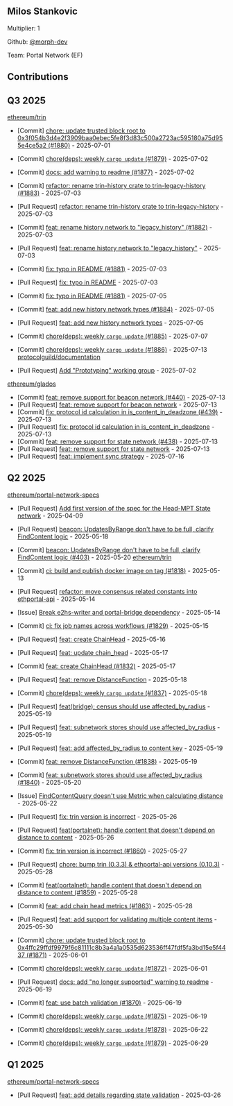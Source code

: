 
## Milos Stankovic
Multiplier: 1

Github: [@morph-dev](https://github.com/morph-dev)

Team: Portal Network (EF)

## Contributions

## Q3 2025


[ethereum/trin](https://github.com/ethereum/trin)
* [Commit] [chore: update trusted block root to 0x3f054b3d4e2f3909baa0ebec5fe8f3d83c500a2723ac595180a75d955e4ce5a2 (#1880)](https://github.com/ethereum/trin/commit/1564d7e18645bbb01f6df1138a72b4a07ff207f2) - 2025-07-01

* [Commit] [chore(deps): weekly `cargo update` (#1879)](https://github.com/ethereum/trin/commit/e62cf2843f887aa09c948b8b39e9672196191289) - 2025-07-02
* [Commit] [docs: add warning to readme (#1877)](https://github.com/ethereum/trin/commit/7be53657185220d01c42c81fd4e180ba2da0f056) - 2025-07-02
* [Commit] [refactor: rename trin-history crate to trin-legacy-history (#1883)](https://github.com/ethereum/trin/commit/6cae58c8419a3eb91fe811ed190858ec2215460b) - 2025-07-03
* [Pull Request] [refactor: rename trin-history crate to trin-legacy-history](https://github.com/ethereum/trin/pull/1883) - 2025-07-03
* [Commit] [feat: rename history network to "legacy_history" (#1882)](https://github.com/ethereum/trin/commit/39c1c45d20c6d3d6259e487f58eb39a617c557cf) - 2025-07-03
* [Pull Request] [feat: rename history network to "legacy_history"](https://github.com/ethereum/trin/pull/1882) - 2025-07-03
* [Commit] [fix: typo in README (#1881)](https://github.com/ethereum/trin/commit/c3cfe96e5462d349e9d1bfe37a3f696771bff465) - 2025-07-03
* [Pull Request] [fix: typo in README](https://github.com/ethereum/trin/pull/1881) - 2025-07-03
* [Commit] [fix: typo in README (#1881)](https://github.com/ethereum/trin/commit/c3cfe96e5462d349e9d1bfe37a3f696771bff465) - 2025-07-05
* [Commit] [feat: add new history network types (#1884)](https://github.com/ethereum/trin/commit/bc14ab0718623b9471c8769f6e74f78d9f2afd8a) - 2025-07-05
* [Pull Request] [feat: add new history network types](https://github.com/ethereum/trin/pull/1884) - 2025-07-05
* [Commit] [chore(deps): weekly `cargo update` (#1885)](https://github.com/ethereum/trin/commit/ba9a7f0358101bdcba7198f23c7d83f750c80b8b) - 2025-07-07
* [Commit] [chore(deps): weekly `cargo update` (#1886)](https://github.com/ethereum/trin/commit/45241a3621efc0ee00c6c22f8211dc76caac6b9c) - 2025-07-13
[protocolguild/documentation](https://github.com/protocolguild/documentation)
* [Pull Request] [Add "Prototyping" working group](https://github.com/protocolguild/documentation/pull/363) - 2025-07-02

[ethereum/glados](https://github.com/ethereum/glados)
* [Commit] [feat: remove support for beacon network (#440)](https://github.com/ethereum/glados/commit/8aec126c29a73134c0ee179f3d7b790a1099ab5f) - 2025-07-13
* [Pull Request] [feat: remove support for beacon network](https://github.com/ethereum/glados/pull/440) - 2025-07-13
* [Commit] [fix: protocol id calculation in is_content_in_deadzone (#439)](https://github.com/ethereum/glados/commit/2d84f669991f0c2b768ab728a328429705431eb6) - 2025-07-13
* [Pull Request] [fix: protocol id calculation in is_content_in_deadzone](https://github.com/ethereum/glados/pull/439) - 2025-07-13
* [Commit] [feat: remove support for state network (#438)](https://github.com/ethereum/glados/commit/f37f33b7ae3b771e6c4e2f3484135540937e8fe6) - 2025-07-13
* [Pull Request] [feat: remove support for state network](https://github.com/ethereum/glados/pull/438) - 2025-07-13
* [Pull Request] [feat: implement sync strategy](https://github.com/ethereum/glados/pull/442) - 2025-07-16
## Q2 2025


[ethereum/portal-network-specs](https://github.com/ethereum/portal-network-specs)
* [Pull Request] [Add first version of the spec for the Head-MPT State network](https://github.com/ethereum/portal-network-specs/pull/389) - 2025-04-09

* [Pull Request] [beacon: UpdatesByRange don't have to be full, clarify FindContent logic](https://github.com/ethereum/portal-network-specs/pull/403) - 2025-05-18
* [Commit] [beacon: UpdatesByRange don't have to be full, clarify FindContent logic (#403)](https://github.com/ethereum/portal-network-specs/commit/243db7b19fbf17d1069972005cde51154d2fbea2) - 2025-05-20
[ethereum/trin](https://github.com/ethereum/trin)
* [Commit] [ci: build and publish docker image on tag (#1818)](https://github.com/ethereum/trin/commit/964e5613a0eba91cb700d7312add1709ca517345) - 2025-05-13
* [Pull Request] [refactor: move consensus related constants into ethportal-api](https://github.com/ethereum/trin/pull/1825) - 2025-05-14
* [Issue] [Break e2hs-writer and portal-bridge dependency](https://github.com/ethereum/trin/issues/1824) - 2025-05-14
* [Commit] [ci: fix job names across workflows (#1829)](https://github.com/ethereum/trin/commit/e47418e43ee8353e65f2a2164f6ecab91f1f0fb5) - 2025-05-15
* [Pull Request] [feat: create ChainHead](https://github.com/ethereum/trin/pull/1832) - 2025-05-16
* [Pull Request] [feat: update chain_head](https://github.com/ethereum/trin/pull/1836) - 2025-05-17
* [Commit] [feat: create ChainHead (#1832)](https://github.com/ethereum/trin/commit/a978748a12736b84a31a2e37c2dc7d6e2ad1700c) - 2025-05-17
* [Pull Request] [feat: remove DistanceFunction](https://github.com/ethereum/trin/pull/1838) - 2025-05-18
* [Commit] [chore(deps): weekly `cargo update` (#1837)](https://github.com/ethereum/trin/commit/25585ef477e942e9c91d1c3805eed7e883a126d8) - 2025-05-18
* [Pull Request] [feat(bridge): census should use affected_by_radius](https://github.com/ethereum/trin/pull/1841) - 2025-05-19
* [Pull Request] [feat: subnetwork stores should use affected_by_radius](https://github.com/ethereum/trin/pull/1840) - 2025-05-19
* [Pull Request] [feat: add affected_by_radius to content key](https://github.com/ethereum/trin/pull/1839) - 2025-05-19
* [Commit] [feat: remove DistanceFunction (#1838)](https://github.com/ethereum/trin/commit/2ed36189c4601baed0a656404e65a9b2a60ab774) - 2025-05-19
* [Commit] [feat: subnetwork stores should use affected_by_radius (#1840)](https://github.com/ethereum/trin/commit/adfa490e1455ff3a922902ec10be37072b4233a7) - 2025-05-20
* [Issue] [FindContentQuery doesn't use Metric when calculating distance](https://github.com/ethereum/trin/issues/1853) - 2025-05-22
* [Pull Request] [fix: trin version is incorrect](https://github.com/ethereum/trin/pull/1860) - 2025-05-26
* [Pull Request] [feat(portalnet): handle content that doesn't depend on distance to content](https://github.com/ethereum/trin/pull/1859) - 2025-05-26
* [Commit] [fix: trin version is incorrect (#1860)](https://github.com/ethereum/trin/commit/aa17f0a18f05de294c24474919881e6a1d98be87) - 2025-05-27
* [Pull Request] [chore: bump trin (0.3.3) & ethportal-api versions (0.10.3)](https://github.com/ethereum/trin/pull/1865) - 2025-05-28
* [Commit] [feat(portalnet): handle content that doesn't depend on distance to content (#1859)](https://github.com/ethereum/trin/commit/cc9c5f5eb081c261a3417b1f5edadd6a12588939) - 2025-05-28
* [Commit] [feat: add chain head metrics (#1863)](https://github.com/ethereum/trin/commit/c1d549223baf44798184565ff9209b216c2bb734) - 2025-05-28
* [Pull Request] [feat: add support for validating multiple content items](https://github.com/ethereum/trin/pull/1868) - 2025-05-30
* [Commit] [chore: update trusted block root to 0x4ffc29ffdf9979f6c81111c8b3a4a1a0535d623536ff47fdf5fa3bd15e5f4437 (#1871)](https://github.com/ethereum/trin/commit/ebc206702592f08d8174af9ea5d2f12bb6e1ae0c) - 2025-06-01
* [Commit] [chore(deps): weekly `cargo update` (#1872)](https://github.com/ethereum/trin/commit/3002a02180b8a07491dfb48ac0f6d219de4ab52b) - 2025-06-01
* [Pull Request] [docs: add "no longer supported" warning to readme](https://github.com/ethereum/trin/pull/1877) - 2025-06-19
* [Commit] [feat: use batch validation (#1870)](https://github.com/ethereum/trin/commit/e1a066693107a827f467036b444fc04213243db1) - 2025-06-19
* [Commit] [chore(deps): weekly `cargo update` (#1875)](https://github.com/ethereum/trin/commit/e7ec4372c3fd3e5d33065c6f9597083c14d74048) - 2025-06-19
* [Commit] [chore(deps): weekly `cargo update` (#1878)](https://github.com/ethereum/trin/commit/0d6309b3408c34f13e1be6c909aff57c31450af2) - 2025-06-22
* [Commit] [chore(deps): weekly `cargo update` (#1879)](https://github.com/ethereum/trin/commit/e62cf2843f887aa09c948b8b39e9672196191289) - 2025-06-29
## Q1 2025

[ethereum/portal-network-specs](https://github.com/ethereum/portal-network-specs)
* [Pull Request] [feat: add details regarding state validation](https://github.com/ethereum/portal-network-specs/pull/384) - 2025-03-26
